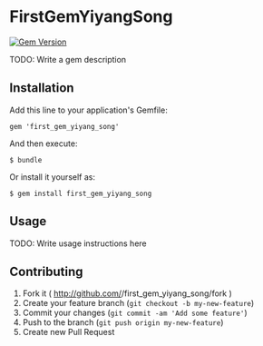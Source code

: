 # FirstGemYiyangSong

[![Gem Version](https://badge.fury.io/rb/first_gem_yiyang_song.png)](http://badge.fury.io/rb/first_gem_yiyang_song)


TODO: Write a gem description

## Installation

Add this line to your application's Gemfile:

    gem 'first_gem_yiyang_song'

And then execute:

    $ bundle

Or install it yourself as:

    $ gem install first_gem_yiyang_song

## Usage

TODO: Write usage instructions here

## Contributing

1. Fork it ( http://github.com/<my-github-username>/first_gem_yiyang_song/fork )
2. Create your feature branch (`git checkout -b my-new-feature`)
3. Commit your changes (`git commit -am 'Add some feature'`)
4. Push to the branch (`git push origin my-new-feature`)
5. Create new Pull Request
